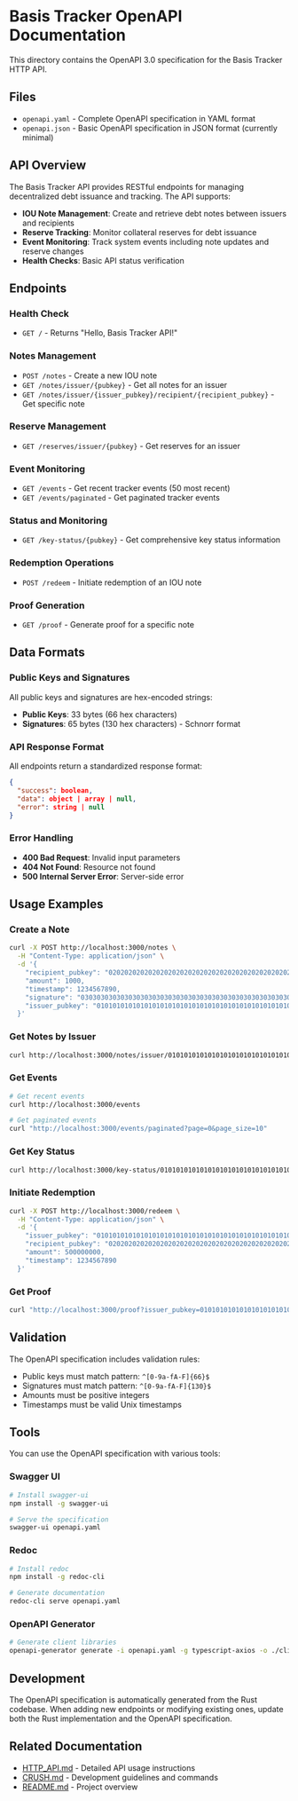 # Basis Tracker OpenAPI Documentation

This directory contains the OpenAPI 3.0 specification for the Basis Tracker HTTP API.

## Files

- `openapi.yaml` - Complete OpenAPI specification in YAML format
- `openapi.json` - Basic OpenAPI specification in JSON format (currently minimal)

## API Overview

The Basis Tracker API provides RESTful endpoints for managing decentralized debt issuance and tracking. The API supports:

- **IOU Note Management**: Create and retrieve debt notes between issuers and recipients
- **Reserve Tracking**: Monitor collateral reserves for debt issuance
- **Event Monitoring**: Track system events including note updates and reserve changes
- **Health Checks**: Basic API status verification

## Endpoints

### Health Check
- `GET /` - Returns "Hello, Basis Tracker API!"

### Notes Management
- `POST /notes` - Create a new IOU note
- `GET /notes/issuer/{pubkey}` - Get all notes for an issuer
- `GET /notes/issuer/{issuer_pubkey}/recipient/{recipient_pubkey}` - Get specific note

### Reserve Management
- `GET /reserves/issuer/{pubkey}` - Get reserves for an issuer

### Event Monitoring
- `GET /events` - Get recent tracker events (50 most recent)
- `GET /events/paginated` - Get paginated tracker events

### Status and Monitoring
- `GET /key-status/{pubkey}` - Get comprehensive key status information

### Redemption Operations
- `POST /redeem` - Initiate redemption of an IOU note

### Proof Generation
- `GET /proof` - Generate proof for a specific note

## Data Formats

### Public Keys and Signatures
All public keys and signatures are hex-encoded strings:
- **Public Keys**: 33 bytes (66 hex characters)
- **Signatures**: 65 bytes (130 hex characters) - Schnorr format

### API Response Format
All endpoints return a standardized response format:
```json
{
  "success": boolean,
  "data": object | array | null,
  "error": string | null
}
```

### Error Handling
- **400 Bad Request**: Invalid input parameters
- **404 Not Found**: Resource not found
- **500 Internal Server Error**: Server-side error

## Usage Examples

### Create a Note
```bash
curl -X POST http://localhost:3000/notes \
  -H "Content-Type: application/json" \
  -d '{
    "recipient_pubkey": "020202020202020202020202020202020202020202020202020202020202020202",
    "amount": 1000,
    "timestamp": 1234567890,
    "signature": "0303030303030303030303030303030303030303030303030303030303030303030303030303030303030303030303030303030303030303030303030303030303030303030303030303030303030303030303030303030303030303030303030303030303030303",
    "issuer_pubkey": "010101010101010101010101010101010101010101010101010101010101010101"
  }'
```

### Get Notes by Issuer
```bash
curl http://localhost:3000/notes/issuer/010101010101010101010101010101010101010101010101010101010101010101
```

### Get Events
```bash
# Get recent events
curl http://localhost:3000/events

# Get paginated events
curl "http://localhost:3000/events/paginated?page=0&page_size=10"
```

### Get Key Status
```bash
curl http://localhost:3000/key-status/010101010101010101010101010101010101010101010101010101010101010101
```

### Initiate Redemption
```bash
curl -X POST http://localhost:3000/redeem \
  -H "Content-Type: application/json" \
  -d '{
    "issuer_pubkey": "010101010101010101010101010101010101010101010101010101010101010101",
    "recipient_pubkey": "020202020202020202020202020202020202020202020202020202020202020202",
    "amount": 500000000,
    "timestamp": 1234567890
  }'
```

### Get Proof
```bash
curl "http://localhost:3000/proof?issuer_pubkey=010101010101010101010101010101010101010101010101010101010101010101&recipient_pubkey=020202020202020202020202020202020202020202020202020202020202020202"
```

## Validation

The OpenAPI specification includes validation rules:
- Public keys must match pattern: `^[0-9a-fA-F]{66}$`
- Signatures must match pattern: `^[0-9a-fA-F]{130}$`
- Amounts must be positive integers
- Timestamps must be valid Unix timestamps

## Tools

You can use the OpenAPI specification with various tools:

### Swagger UI
```bash
# Install swagger-ui
npm install -g swagger-ui

# Serve the specification
swagger-ui openapi.yaml
```

### Redoc
```bash
# Install redoc
npm install -g redoc-cli

# Generate documentation
redoc-cli serve openapi.yaml
```

### OpenAPI Generator
```bash
# Generate client libraries
openapi-generator generate -i openapi.yaml -g typescript-axios -o ./client
```

## Development

The OpenAPI specification is automatically generated from the Rust codebase. When adding new endpoints or modifying existing ones, update both the Rust implementation and the OpenAPI specification.

## Related Documentation

- [HTTP_API.md](../HTTP_API.md) - Detailed API usage instructions
- [CRUSH.md](../CRUSH.md) - Development guidelines and commands
- [README.md](../README.md) - Project overview